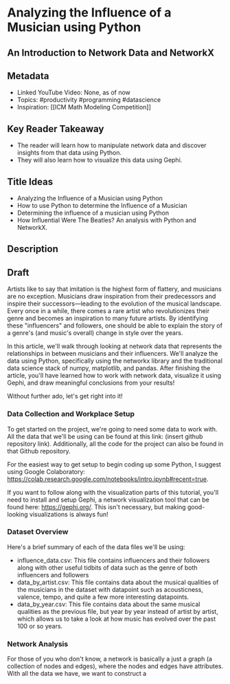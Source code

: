 # Analyzing the Influence of a Musician using Python

## An Introduction to Network Data and NetworkX

## Metadata
- Linked YouTube Video: None, as of now
- Topics: #productivity #programming #datascience
- Inspiration: [[ICM Math Modeling Competition]]

## Key Reader Takeaway
- The reader will learn how to manipulate network data and discover insights from that data using Python.
- They will also learn how to visualize this data using Gephi.

## Title Ideas
- Analyzing the Influence of a Musician using Python
- How to use Python to determine the Influence of a Musician
- Determining the influence of a musician using Python
- How Influential Were The Beatles? An analysis with Python and NetworkX. 

## Description

## Draft

Artists like to say that imitation is the highest form of flattery, and musicians are no exception. Musicians draw inspiration from their predecessors and inspire their successors—leading to the evolution of the musical landscape. Every once in a while, there comes a rare artist who revolutionizes their genre and becomes an inspiration to many future artists. By identifying these "influencers" and followers, one should be able to explain the story of a genre's (and music's overall) change in style over the years.

In this article, we'll walk through looking at network data that represents the relationships in between musicians and their influencers. We'll analyze the data using Python, specifically using the networkx library and the traditional data science stack of numpy, matplotlib, and pandas. After finishing the article, you'll have learned how to work with network data, visualize it using Gephi, and draw meaningful conclusions from your results!

Without further ado, let's get right into it!

### Data Collection and Workplace Setup

To get started on the project, we're going to need some data to work with. All the data that we'll be using can be found at this link: (insert github repository link). Additionally, all the code for the project can also be found in that Github repository. 

For the easiest way to get setup to begin coding up some Python, I suggest using Google Colaboratory: https://colab.research.google.com/notebooks/intro.ipynb#recent=true. 

If you want to follow along with the visualization parts of this tutorial, you'll need to install and setup Gephi, a network visualization tool that can be found here: https://gephi.org/. This isn't necessary, but making good-looking visualizations is always fun!

### Dataset Overview

Here's a brief summary of each of the data files we'll be using:

- influence_data.csv: This file contains influencers and their followers along with other useful tidbits of data such as the genre of both influencers and followers
- data_by_artist.csv: This file contains data about the musical qualities of the musicians in the dataset with datapoint such as acousticness, valence, tempo, and quite a few more interesting datapoints. 
- data_by_year.csv: This file contains data about the same musical qualities as the previous file, but year by year instead of artist by artist, which allows us to take a look at how music has evolved over the past 100 or so years. 


### Network Analysis

For those of you who don't know, a network is basically a just a graph (a collection of nodes and edges), where the nodes and edges have attributes. With all the data we have, we want to construct a 



